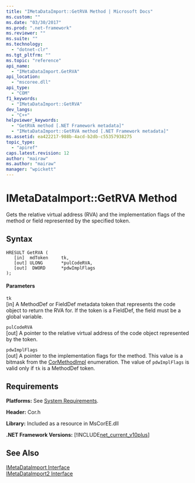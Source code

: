 ```yaml
---
title: "IMetaDataImport::GetRVA Method | Microsoft Docs"
ms.custom: ""
ms.date: "03/30/2017"
ms.prod: ".net-framework"
ms.reviewer: ""
ms.suite: ""
ms.technology: 
  - "dotnet-clr"
ms.tgt_pltfrm: ""
ms.topic: "reference"
api_name: 
  - "IMetaDataImport.GetRVA"
api_location: 
  - "mscoree.dll"
api_type: 
  - "COM"
f1_keywords: 
  - "IMetaDataImport::GetRVA"
dev_langs: 
  - "C++"
helpviewer_keywords: 
  - "GetRVA method [.NET Framework metadata]"
  - "IMetaDataImport::GetRVA method [.NET Framework metadata]"
ms.assetid: ea422217-988b-4acd-b2db-c55357938275
topic_type: 
  - "apiref"
caps.latest.revision: 12
author: "mairaw"
ms.author: "mairaw"
manager: "wpickett"
---
```

# IMetaDataImport::GetRVA Method
Gets the relative virtual address (RVA) and the implementation flags of the method or field represented by the specified token.  
  
## Syntax  
  
```  
HRESULT GetRVA (  
   [in]  mdToken     tk,   
   [out] ULONG       *pulCodeRVA,   
   [out]  DWORD      *pdwImplFlags  
);  
```  
  
#### Parameters  
 `tk`  
 [in] A MethodDef or FieldDef metadata token that represents the code object to return the RVA for. If the token is a FieldDef, the field must be a global variable.  
  
 `pulCodeRVA`  
 [out] A pointer to the relative virtual address of the code object represented by the token.  
  
 `pdwImplFlags`  
 [out] A pointer to the implementation flags for the method. This value is a bitmask from the [CorMethodImpl](../../../../docs/framework/unmanaged-api/metadata/cormethodimpl-enumeration.md) enumeration. The value of `pdwImplFlags` is valid only if `tk` is a MethodDef token.  
  
## Requirements  
 **Platforms:** See [System Requirements](../../../../docs/framework/get-started/system-requirements.md).  
  
 **Header:** Cor.h  
  
 **Library:** Included as a resource in MsCorEE.dll  
  
 **.NET Framework Versions:** [!INCLUDE[net_current_v10plus](../../../../includes/net-current-v10plus-md.md)]  
  
## See Also  
 [IMetaDataImport Interface](../../../../docs/framework/unmanaged-api/metadata/imetadataimport-interface.md)   
 [IMetaDataImport2 Interface](../../../../docs/framework/unmanaged-api/metadata/imetadataimport2-interface.md)